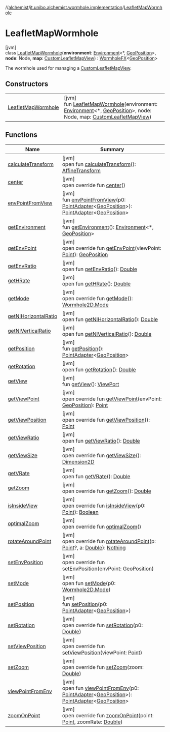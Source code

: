 //[alchemist](../../../index.md)/[it.unibo.alchemist.wormhole.implementation](../index.md)/[LeafletMapWormhole](index.md)

# LeafletMapWormhole

[jvm]\
class [LeafletMapWormhole](index.md)(**environment**: [Environment](../../it.unibo.alchemist.model.interfaces/-environment/index.md)<*, [GeoPosition](../../it.unibo.alchemist.model.interfaces/-geo-position/index.md)>, **node**: Node, **map**: [CustomLeafletMapView](../../it.unibo.alchemist.boundary/-custom-leaflet-map-view/index.md)) : [WormholeFX](../-wormhole-f-x/index.md)<[GeoPosition](../../it.unibo.alchemist.model.interfaces/-geo-position/index.md)> 

The wormhole used for managing a [CustomLeafletMapView](../../it.unibo.alchemist.boundary/-custom-leaflet-map-view/index.md).

## Constructors

| | |
|---|---|
| [LeafletMapWormhole](-leaflet-map-wormhole.md) | [jvm]<br>fun [LeafletMapWormhole](-leaflet-map-wormhole.md)(environment: [Environment](../../it.unibo.alchemist.model.interfaces/-environment/index.md)<*, [GeoPosition](../../it.unibo.alchemist.model.interfaces/-geo-position/index.md)>, node: Node, map: [CustomLeafletMapView](../../it.unibo.alchemist.boundary/-custom-leaflet-map-view/index.md)) |

## Functions

| Name | Summary |
|---|---|
| [calculateTransform](../-wormhole-f-x/index.md#-238501275%2FFunctions%2F-267951372) | [jvm]<br>open fun [calculateTransform](../-wormhole-f-x/index.md#-238501275%2FFunctions%2F-267951372)(): [AffineTransform](https://docs.oracle.com/javase/8/docs/api/java/awt/geom/AffineTransform.html) |
| [center](../../it.unibo.alchemist.boundary.wormhole.implementation/-abstract-wormhole2-d/center.md) | [jvm]<br>open override fun [center](../../it.unibo.alchemist.boundary.wormhole.implementation/-abstract-wormhole2-d/center.md)() |
| [envPointFromView](index.md#373615232%2FFunctions%2F-267951372) | [jvm]<br>fun [envPointFromView](index.md#373615232%2FFunctions%2F-267951372)(p0: [PointAdapter](../../it.unibo.alchemist.boundary.wormhole.implementation/-point-adapter/index.md)<[GeoPosition](../../it.unibo.alchemist.model.interfaces/-geo-position/index.md)>): [PointAdapter](../../it.unibo.alchemist.boundary.wormhole.implementation/-point-adapter/index.md)<[GeoPosition](../../it.unibo.alchemist.model.interfaces/-geo-position/index.md)> |
| [getEnvironment](../-wormhole-f-x/index.md#172054286%2FFunctions%2F-267951372) | [jvm]<br>fun [getEnvironment](../-wormhole-f-x/index.md#172054286%2FFunctions%2F-267951372)(): [Environment](../../it.unibo.alchemist.model.interfaces/-environment/index.md)<*, [GeoPosition](../../it.unibo.alchemist.model.interfaces/-geo-position/index.md)> |
| [getEnvPoint](get-env-point.md) | [jvm]<br>open override fun [getEnvPoint](get-env-point.md)(viewPoint: [Point](https://docs.oracle.com/javase/8/docs/api/java/awt/Point.html)): [GeoPosition](../../it.unibo.alchemist.model.interfaces/-geo-position/index.md) |
| [getEnvRatio](../-wormhole-f-x/index.md#2141438683%2FFunctions%2F-267951372) | [jvm]<br>open fun [getEnvRatio](../-wormhole-f-x/index.md#2141438683%2FFunctions%2F-267951372)(): [Double](https://kotlinlang.org/api/latest/jvm/stdlib/kotlin/-double/index.html) |
| [getHRate](../-wormhole-f-x/index.md#857999449%2FFunctions%2F-267951372) | [jvm]<br>open fun [getHRate](../-wormhole-f-x/index.md#857999449%2FFunctions%2F-267951372)(): [Double](https://kotlinlang.org/api/latest/jvm/stdlib/kotlin/-double/index.html) |
| [getMode](../../it.unibo.alchemist.boundary.wormhole.implementation/-map-wormhole/index.md#12876278%2FFunctions%2F-267951372) | [jvm]<br>open override fun [getMode](../../it.unibo.alchemist.boundary.wormhole.implementation/-map-wormhole/index.md#12876278%2FFunctions%2F-267951372)(): [Wormhole2D.Mode](../../it.unibo.alchemist.boundary.wormhole.interfaces/-wormhole2-d/-mode/index.md) |
| [getNIHorizontalRatio](../-wormhole-f-x/index.md#-182384363%2FFunctions%2F-267951372) | [jvm]<br>open fun [getNIHorizontalRatio](../-wormhole-f-x/index.md#-182384363%2FFunctions%2F-267951372)(): [Double](https://kotlinlang.org/api/latest/jvm/stdlib/kotlin/-double/index.html) |
| [getNIVerticalRatio](../-wormhole-f-x/index.md#-1329451865%2FFunctions%2F-267951372) | [jvm]<br>open fun [getNIVerticalRatio](../-wormhole-f-x/index.md#-1329451865%2FFunctions%2F-267951372)(): [Double](https://kotlinlang.org/api/latest/jvm/stdlib/kotlin/-double/index.html) |
| [getPosition](../-wormhole-f-x/index.md#1323425584%2FFunctions%2F-267951372) | [jvm]<br>fun [getPosition](../-wormhole-f-x/index.md#1323425584%2FFunctions%2F-267951372)(): [PointAdapter](../../it.unibo.alchemist.boundary.wormhole.implementation/-point-adapter/index.md)<[GeoPosition](../../it.unibo.alchemist.model.interfaces/-geo-position/index.md)> |
| [getRotation](../-wormhole-f-x/index.md#1511309947%2FFunctions%2F-267951372) | [jvm]<br>open fun [getRotation](../-wormhole-f-x/index.md#1511309947%2FFunctions%2F-267951372)(): [Double](https://kotlinlang.org/api/latest/jvm/stdlib/kotlin/-double/index.html) |
| [getView](../-wormhole-f-x/index.md#709246772%2FFunctions%2F-267951372) | [jvm]<br>fun [getView](../-wormhole-f-x/index.md#709246772%2FFunctions%2F-267951372)(): [ViewPort](../../it.unibo.alchemist.boundary.wormhole.interfaces/-view-port/index.md) |
| [getViewPoint](get-view-point.md) | [jvm]<br>open override fun [getViewPoint](get-view-point.md)(envPoint: [GeoPosition](../../it.unibo.alchemist.model.interfaces/-geo-position/index.md)): [Point](https://docs.oracle.com/javase/8/docs/api/java/awt/Point.html) |
| [getViewPosition](../../it.unibo.alchemist.boundary.wormhole.implementation/-abstract-wormhole2-d/get-view-position.md) | [jvm]<br>open override fun [getViewPosition](../../it.unibo.alchemist.boundary.wormhole.implementation/-abstract-wormhole2-d/get-view-position.md)(): [Point](https://docs.oracle.com/javase/8/docs/api/java/awt/Point.html) |
| [getViewRatio](../-wormhole-f-x/index.md#1160341787%2FFunctions%2F-267951372) | [jvm]<br>open fun [getViewRatio](../-wormhole-f-x/index.md#1160341787%2FFunctions%2F-267951372)(): [Double](https://kotlinlang.org/api/latest/jvm/stdlib/kotlin/-double/index.html) |
| [getViewSize](../../it.unibo.alchemist.boundary.wormhole.implementation/-abstract-wormhole2-d/get-view-size.md) | [jvm]<br>open override fun [getViewSize](../../it.unibo.alchemist.boundary.wormhole.implementation/-abstract-wormhole2-d/get-view-size.md)(): [Dimension2D](https://docs.oracle.com/javase/8/docs/api/java/awt/geom/Dimension2D.html) |
| [getVRate](../-wormhole-f-x/index.md#1016425227%2FFunctions%2F-267951372) | [jvm]<br>open fun [getVRate](../-wormhole-f-x/index.md#1016425227%2FFunctions%2F-267951372)(): [Double](https://kotlinlang.org/api/latest/jvm/stdlib/kotlin/-double/index.html) |
| [getZoom](../../it.unibo.alchemist.boundary.wormhole.implementation/-map-wormhole/index.md#-1625725498%2FFunctions%2F-267951372) | [jvm]<br>open override fun [getZoom](../../it.unibo.alchemist.boundary.wormhole.implementation/-map-wormhole/index.md#-1625725498%2FFunctions%2F-267951372)(): [Double](https://kotlinlang.org/api/latest/jvm/stdlib/kotlin/-double/index.html) |
| [isInsideView](../-wormhole-f-x/index.md#1329027884%2FFunctions%2F-267951372) | [jvm]<br>open override fun [isInsideView](../-wormhole-f-x/index.md#1329027884%2FFunctions%2F-267951372)(p0: [Point](https://docs.oracle.com/javase/8/docs/api/java/awt/Point.html)): [Boolean](https://kotlinlang.org/api/latest/jvm/stdlib/kotlin/-boolean/index.html) |
| [optimalZoom](optimal-zoom.md) | [jvm]<br>open override fun [optimalZoom](optimal-zoom.md)() |
| [rotateAroundPoint](rotate-around-point.md) | [jvm]<br>open override fun [rotateAroundPoint](rotate-around-point.md)(p: [Point](https://docs.oracle.com/javase/8/docs/api/java/awt/Point.html)?, a: [Double](https://kotlinlang.org/api/latest/jvm/stdlib/kotlin/-double/index.html)): [Nothing](https://kotlinlang.org/api/latest/jvm/stdlib/kotlin/-nothing/index.html) |
| [setEnvPosition](set-env-position.md) | [jvm]<br>open override fun [setEnvPosition](set-env-position.md)(envPoint: [GeoPosition](../../it.unibo.alchemist.model.interfaces/-geo-position/index.md)) |
| [setMode](../-wormhole-f-x/index.md#2082857849%2FFunctions%2F-267951372) | [jvm]<br>open fun [setMode](../-wormhole-f-x/index.md#2082857849%2FFunctions%2F-267951372)(p0: [Wormhole2D.Mode](../../it.unibo.alchemist.boundary.wormhole.interfaces/-wormhole2-d/-mode/index.md)) |
| [setPosition](index.md#536747285%2FFunctions%2F-267951372) | [jvm]<br>fun [setPosition](index.md#536747285%2FFunctions%2F-267951372)(p0: [PointAdapter](../../it.unibo.alchemist.boundary.wormhole.implementation/-point-adapter/index.md)<[GeoPosition](../../it.unibo.alchemist.model.interfaces/-geo-position/index.md)>) |
| [setRotation](../-wormhole-f-x/index.md#1328566965%2FFunctions%2F-267951372) | [jvm]<br>open override fun [setRotation](../-wormhole-f-x/index.md#1328566965%2FFunctions%2F-267951372)(p0: [Double](https://kotlinlang.org/api/latest/jvm/stdlib/kotlin/-double/index.html)) |
| [setViewPosition](set-view-position.md) | [jvm]<br>open override fun [setViewPosition](set-view-position.md)(viewPoint: [Point](https://docs.oracle.com/javase/8/docs/api/java/awt/Point.html)) |
| [setZoom](set-zoom.md) | [jvm]<br>open override fun [setZoom](set-zoom.md)(zoom: [Double](https://kotlinlang.org/api/latest/jvm/stdlib/kotlin/-double/index.html)) |
| [viewPointFromEnv](index.md#-1373941690%2FFunctions%2F-267951372) | [jvm]<br>open fun [viewPointFromEnv](index.md#-1373941690%2FFunctions%2F-267951372)(p0: [PointAdapter](../../it.unibo.alchemist.boundary.wormhole.implementation/-point-adapter/index.md)<[GeoPosition](../../it.unibo.alchemist.model.interfaces/-geo-position/index.md)>): [PointAdapter](../../it.unibo.alchemist.boundary.wormhole.implementation/-point-adapter/index.md)<[GeoPosition](../../it.unibo.alchemist.model.interfaces/-geo-position/index.md)> |
| [zoomOnPoint](zoom-on-point.md) | [jvm]<br>open override fun [zoomOnPoint](zoom-on-point.md)(point: [Point](https://docs.oracle.com/javase/8/docs/api/java/awt/Point.html), zoomRate: [Double](https://kotlinlang.org/api/latest/jvm/stdlib/kotlin/-double/index.html)) |
